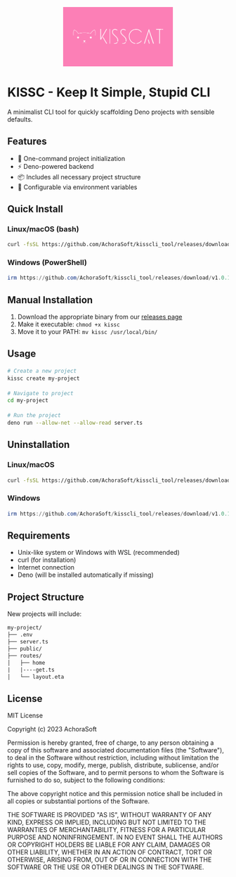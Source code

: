 <p align="center">
<img src="https://github.com/AchoraSoft/kissc.at/raw/master/logo.png" alt="KISSC Logo" width="250"/>
</p>

# KISSC - Keep It Simple, Stupid CLI

A minimalist CLI tool for quickly scaffolding Deno projects with sensible defaults.

## Features

- 🚀 One-command project initialization
- ⚡ Deno-powered backend
- 📦 Includes all necessary project structure
- 🔧 Configurable via environment variables

## Quick Install

### Linux/macOS (bash)

```bash
curl -fsSL https://github.com/AchoraSoft/kisscli_tool/releases/download/v1.0.1/install.sh | sh
```

### Windows (PowerShell)

```powershell
irm https://github.com/AchoraSoft/kisscli_tool/releases/download/v1.0.1/install.ps1 | iex
```

## Manual Installation

1. Download the appropriate binary from our [releases page](https://github.com/AchoraSoft/kisscli_tool/releases)
2. Make it executable: `chmod +x kissc`
3. Move it to your PATH: `mv kissc /usr/local/bin/`

## Usage

```bash
# Create a new project
kissc create my-project

# Navigate to project
cd my-project

# Run the project
deno run --allow-net --allow-read server.ts
```

## Uninstallation

### Linux/macOS

```bash
curl -fsSL https://github.com/AchoraSoft/kisscli_tool/releases/download/v1.0.1/uninstall.sh | sh
```

### Windows

```powershell
irm https://github.com/AchoraSoft/kisscli_tool/releases/download/v1.0.1/uninstall.ps1 | iex
```

## Requirements

- Unix-like system or Windows with WSL (recommended)
- curl (for installation)
- Internet connection
- Deno (will be installed automatically if missing)

## Project Structure

New projects will include:

```
my-project/
├── .env
├── server.ts
├── public/
├── routes/
│   ├── home
|   |----get.ts
│   └── layout.eta
```

## License

MIT License

Copyright (c) 2023 AchoraSoft

Permission is hereby granted, free of charge, to any person obtaining a copy
of this software and associated documentation files (the "Software"), to deal
in the Software without restriction, including without limitation the rights
to use, copy, modify, merge, publish, distribute, sublicense, and/or sell
copies of the Software, and to permit persons to whom the Software is
furnished to do so, subject to the following conditions:

The above copyright notice and this permission notice shall be included in all
copies or substantial portions of the Software.

THE SOFTWARE IS PROVIDED "AS IS", WITHOUT WARRANTY OF ANY KIND, EXPRESS OR
IMPLIED, INCLUDING BUT NOT LIMITED TO THE WARRANTIES OF MERCHANTABILITY,
FITNESS FOR A PARTICULAR PURPOSE AND NONINFRINGEMENT. IN NO EVENT SHALL THE
AUTHORS OR COPYRIGHT HOLDERS BE LIABLE FOR ANY CLAIM, DAMAGES OR OTHER
LIABILITY, WHETHER IN AN ACTION OF CONTRACT, TORT OR OTHERWISE, ARISING FROM,
OUT OF OR IN CONNECTION WITH THE SOFTWARE OR THE USE OR OTHER DEALINGS IN THE
SOFTWARE.
